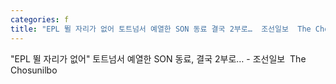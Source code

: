 ```yaml
---
categories: f
title: "EPL 뛸 자리가 없어 토트넘서 예열한 SON 동료 결국 2부로…  조선일보  The Chosunilbo"
---
```

"EPL 뛸 자리가 없어" 토트넘서 예열한 SON 동료, 결국 2부로… - 조선일보&nbsp;&nbsp;The Chosunilbo